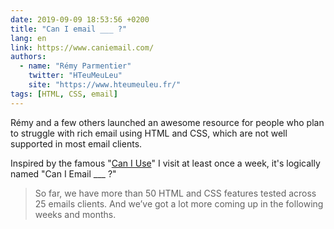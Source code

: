 ```yaml
---
date: 2019-09-09 18:53:56 +0200
title: "Can I email ___ ?"
lang: en
link: https://www.caniemail.com/
authors:
  - name: "Rémy Parmentier"
    twitter: "HTeuMeuLeu"
    site: "https://www.hteumeuleu.fr/"
tags: [HTML, CSS, email]
---
```


Rémy and a few others launched an awesome resource for people who plan to struggle with rich email using HTML and CSS, which are not well supported in most email clients.

Inspired by the famous "[Can I Use](https://caniuse.com/)" I visit at least once a week, it's logically named "Can I Email ___ ?"

> So far, we have more than 50 HTML and CSS features tested across 25 emails clients. And we’ve got a lot more coming up in the following weeks and months.